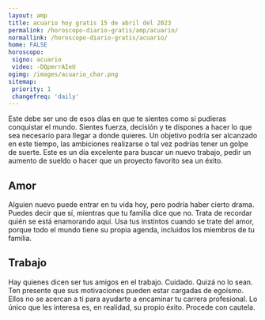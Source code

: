 ```yaml
---
layout: amp
title: acuario hoy gratis 15 de abril del 2023 
permalink: /horoscopo-diario-gratis/amp/acuario/
normallink: /horoscopo-diario-gratis/acuario/
home: FALSE
horoscopo:
 signo: acuario
 video: -DQpmrrAIeU
ogimg: /images/acuario_char.png
sitemap:
 priority: 1
 changefreq: 'daily'
---
```



Este debe ser uno de esos días en que te sientes como si pudieras conquistar el mundo. Sientes fuerza, decisión y te dispones a hacer lo que sea necesario para llegar a donde quieres. Un objetivo podría ser alcanzado en este tiempo, las ambiciones realizarse o tal vez podrías tener un golpe de suerte. Este es un día excelente para buscar un nuevo trabajo, pedir un aumento de sueldo o hacer que un proyecto favorito sea un éxito.

## Amor

Alguien nuevo puede entrar en tu vida hoy, pero podría haber cierto drama. Puedes decir que sí, mientras que tu familia dice que no. Trata de recordar quién se está enamorando aquí. Usa tus instintos cuando se trate del amor, porque todo el mundo tiene su propia agenda, incluidos los miembros de tu familia.

## Trabajo

Hay quienes dicen ser tus amigos en el trabajo. Cuidado. Quizá no lo sean. Ten presente que sus motivaciones pueden estar cargadas de egoísmo. Ellos no se acercan a ti para ayudarte a encaminar tu carrera profesional. Lo único que les interesa es, en realidad, su propio éxito. Procede con cautela.